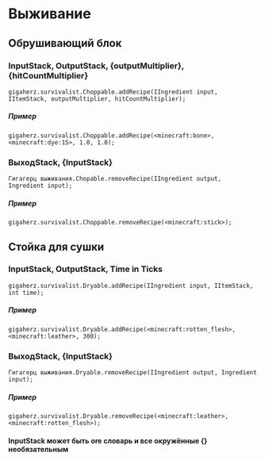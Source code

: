 # Выживание

## Обрушивающий блок

### InputStack, OutputStack, {outputMultiplier}, {hitCountMultiplier}

```zenscript
gigaherz.survivalist.Choppable.addRecipe(IIngredient input, IItemStack, outputMultiplier, hitCountMultiplier);
```

##### Пример

```zenscript
gigaherz.survivalist.Choppable.addRecipe(<minecraft:bone>,<minecraft:dye:15>, 1.0, 1.0);
```

### ВыходStack, {InputStack}

```zenscript
Гигагерц выживания.Chopable.removeRecipe(IIngredient output, Ingredient input);
```

##### Пример

```zenscript
gigaherz.survivalist.Choppable.removeRecipe(<minecraft:stick>);
```

## Стойка для сушки

### InputStack, OutputStack, Time in Ticks

```zenscript
gigaherz.survivalist.Dryable.addRecipe(IIngredient input, IItemStack, int time);
```

##### Пример

```zenscript
gigaherz.survivalist.Dryable.addRecipe(<minecraft:rotten_flesh>, <minecraft:leather>, 300);
```

### ВыходStack, {InputStack}

```zenscript
Гигагерц выживания.Dryable.removeRecipe(IIngredient output, Ingredient input);
```

##### Пример

```zenscript
gigaherz.survivalist.Dryable.removeRecipe(<minecraft:leather>, <minecraft:rotten_flesh>);
```

#### InputStack может быть ore словарь и все окружённые {} необязательным